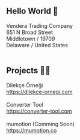## Hello World 👋
Vendera Trading Company<br>
651 N Broad Street<br>
Middletown / 19709<br>
Delaware / United States
<br>
<br>
## Projects 👩‍💻
Dilekçe Örneği
<br>
https://dilekce-ornegi.com
<br>
<br>
Converter Tool
<br>
https://converter-tool.com
<br>
<br>
mumotion (Comming Soon)
<br>
https://mumotion.co

<!--

**Here are some ideas to get you started:**

🙋‍♀️ A short introduction - what is your organization all about?
🌈 Contribution guidelines - how can the community get involved?
👩‍💻 Useful resources - where can the community find your docs? Is there anything else the community should know?
🍿 Fun facts - what does your team eat for breakfast?
🧙 Remember, you can do mighty things with the power of [Markdown](https://docs.github.com/github/writing-on-github/getting-started-with-writing-and-formatting-on-github/basic-writing-and-formatting-syntax)
-->
